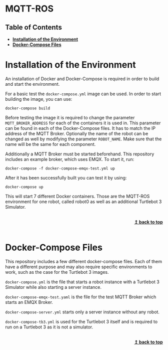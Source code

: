 # MQTT-ROS
## Table of Contents
- **[Installation of the Environment](#installation-of-the-environment)**
- **[Docker-Compose Files](#docker-compose-files)**


# Installation of the Environment
An installation of Docker and Docker-Compose is required in order to build and start the environment.

For a basic test the `docker-compose.yml` image can be used. In order to start building the image, you can use:
```console
docker-compose build
```

Before testing the image it is required to change the parameter `MQTT_BROKER_ADDRESS` for each of the containers it is used in. This parameter can be found in each of the Docker-Compose files. It has to match the IP address of the MQTT Broker. Optionally the name of the robot can be changed as well by modifying the parameter `ROBOT_NAME`. Make sure that the name will be the same for each component.

Additionally a MQTT Broker must be started beforehand. This repository includes an example broker, which uses EMQX. To start it, run:
```console
docker-compose -f docker-compose-emqx-test.yml up
```

After it has been successfully built you can test it by using:
```console
docker-compose up
```

This will start 7 different Docker containers. Those are the MQTT-ROS environment for one robot, called robot0 as well as an additional Turtlebot 3 Simulator.

<br/>
<div align="right">
    <b><a href="#mqtt-ros">↥ back to top</a></b>
</div>
<br/>

# Docker-Compose Files
This repository includes a few different docker-compose files. Each of them have a different purpose and may also require specific environments to work, such as the case for the Turtlebot 3 images.

`docker-compose.yml` is the file that starts a robot instance with a Turtlebot 3 Simulator while also starting a server instance.

`docker-compose-emqx-test.yaml` is the file for the test MQTT Broker which starts an EMQX Broker.

`docker-compose-server.yml` starts only a server instance without any robot.

`docker-compose-tb3.yml` is used for the Turtlebot 3 itself and is required to run on a Turtlebot 3 as it is not a simulator.

<br/>
<div align="right">
    <b><a href="#mqtt-ros">↥ back to top</a></b>
</div>
<br/>